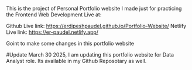 This is the project of Personal Portfolio website I made just for practicing the Frontend Web Development
Live at:

Github Live link: https://erdipeshpaudel.github.io/Portfolio-Website/
Netlify Live link: https://er-paudel.netlify.app/


Goint to make some changes in this portfolio website


#Update March 30 2025, I am updating this portfolio website for Data Analyst role. Its available in my Github Reposotary as well.
